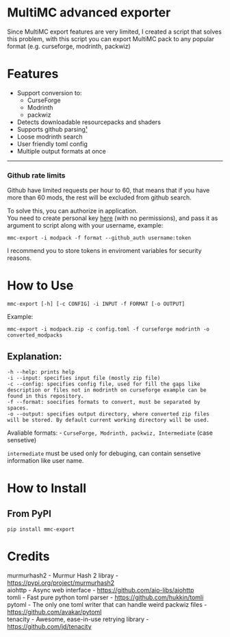 # MultiMC advanced exporter

Since MultiMC export features are very limited, I created a script that solves this problem, with this script you can export MultiMC pack to any popular format (e.g. curseforge, modrinth, packwiz)

# Features

- Support conversion to:
    - CurseForge
    - Modrinth
    - packwiz
- Detects downloadable resourcepacks and shaders
- Supports github parsing[¹](#github-rate-limits)
- Loose modrinth search
- User friendly toml config
- Multiple output formats at once

---
### Github rate limits

Github have limited requests per hour to 60, that means that if you have more than 60 mods, the rest will be excluded from github search.

To solve this, you can authorize in application. \
You need to create personal key [here](https://github.com/settings/tokens) (with no permissions), and pass it as argument to script along with your username, example:
```
mmc-export -i modpack -f format --github_auth username:token
```
I recommend you to store tokens in enviroment variables for security reasons.

# How to Use

```
mmc-export [-h] [-c CONFIG] -i INPUT -f FORMAT [-o OUTPUT]
```

Example: 
```
mmc-export -i modpack.zip -c config.toml -f curseforge modrinth -o converted_modpacks
```

## Explanation:

```
-h --help: prints help
-i --input: specifies input file (mostly zip file)
-c --config: specifies config file, used for fill the gaps like description or files not in modrinth on curseforge example can be found in this repository.
-f --format: soecifies formats to convert, must be separated by spaces.
-o --output: specifies output directory, where converted zip files will be stored. By default current working directory will be used.
```

Avaliable formats:     - `CurseForge, Modrinth, packwiz, Intermediate` (case sensetive)

`intermediate` must be used only for debuging, can contain sensetive information like user name.

# How to Install

## From PyPI
```
pip install mmc-export
```
 
 # Credits

murmurhash2 - Murmur Hash 2 libray - https://pypi.org/project/murmurhash2 \
aiohttp - Async web interface - https://github.com/aio-libs/aiohttp \
tomli - Fast pure python toml parser - https://github.com/hukkin/tomli \
pytoml - The only one toml writer that can handle weird packwiz files - https://github.com/avakar/pytoml \
tenacity - Awesome, ease-in-use retrying library - https://github.com/jd/tenacity
